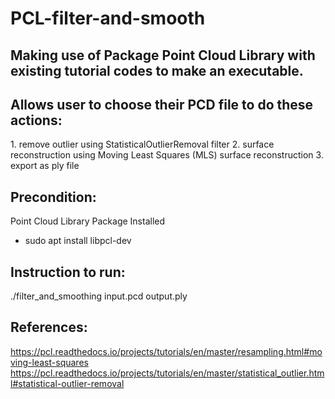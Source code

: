 # PCL-filter-and-smooth

<h2>Making use of Package Point Cloud Library with existing tutorial codes to make an executable.</h2> 
<h2>Allows user to choose their PCD file to do these actions:</h2>
1. remove outlier using StatisticalOutlierRemoval filter
2. surface reconstruction using Moving Least Squares (MLS) surface reconstruction
3. export as ply file



<h2>Precondition:</h2>

Point Cloud Library Package Installed
  - sudo apt install libpcl-dev



<h2>Instruction to run:</h2>
./filter_and_smoothing input.pcd output.ply



<h2>References:</h2>

https://pcl.readthedocs.io/projects/tutorials/en/master/resampling.html#moving-least-squares
https://pcl.readthedocs.io/projects/tutorials/en/master/statistical_outlier.html#statistical-outlier-removal
